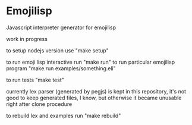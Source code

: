 Emojilisp
========

Javascript interpreter generator for emojilisp

work in progress

to setup nodejs version use "make setup"

to run emoji lisp interactive run "make run"
to run particular emojilisp program "make run examples/something.eli"

to run tests "make test"

currently lex parser (generated by pegjs) is kept in this repository, it's not good to keep generated files, I know, but otherwise it became unusable right after clone procedure

to rebuild lex and examples run "make rebuild"